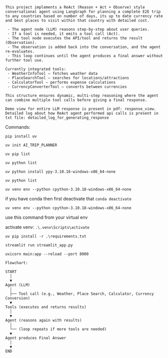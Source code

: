 ```
This project implements a ReAct (Reason + Act + Observe) style conversational agent using LangGraph for planning a complete E2E trip to any countries based on number of days, its up to date currency rate and best places to visit within that country with detailed cost.

 - The agent node (LLM) reasons step-by-step about user queries.
 - If a tool is needed, it emits a tool call (Act).
 - The tool node executes the API/tool and returns the result (Observation).
 - The observation is added back into the conversation, and the agent re-evaluates.
 - This loop continues until the agent produces a final answer without further tool use.

Currently integrated tools:
 - WeatherInfoTool — fetches weather data
 - PlaceSearchTool — searches for locations/attractions
 - CalculatorTool — performs expense calculations
 - CurrencyConverterTool — converts between currencies

This structure ensures dynamic, multi-step reasoning where the agent can combine multiple tool calls before giving a final response.
```

```
Demo view for entire LLM response is present in pdf: response_view. 
Detailed log about how ReAct agent performed api calls is present in txt file: detailed_log_for_generating_response 
```

Commands:

```pip install uv```

```uv init AI_TRIP_PLANNER```

```uv pip list```

```uv python list```

```uv python install ypy-3.10.16-windows-x86_64-none```

```uv python list```

```uv venv env --python cpython-3.10.18-windows-x86_64-none```


if you have conda then first deactivate that
```conda deactivate```

```uv venv env --python cpython-3.10.18-windows-x86_64-none```

use this command from your virtual env

activate venv: ```.\.venv\Scripts\activate```

```uv pip install -r .\requirements.txt```

```streamlit run streamlit_app.py```

```uvicorn main:app --reload --port 8000```

```
Flowchart:

START
  │
  ▼
Agent (LLM)
  │
  ├── Tool call (e.g., Weather, Place Search, Calculator, Currency Conversion)
  ▼
Tools (executes and returns results)
  │
  ▼
Agent (reasons again with results)
  │
  └── (loop repeats if more tools are needed)
  ▼
Agent produces Final Answer
  │
  ▼
END
```
